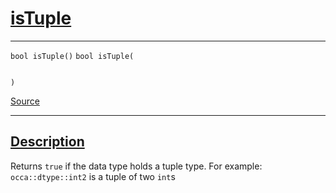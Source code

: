 
<h1 id="is-tuple">
 <a href="#/api/dtype_t/isTuple" class="anchor">
   <span>isTuple</span>
  </a>
</h1>

<div class="signature">

<hr>

  <div class="definition-container">
    <div class="definition">
      <code class="desktop-only"><span class="token keyword">bool</span> isTuple()</code>
      <code class="mobile-only"><span class="token keyword">bool</span> isTuple(
    
)</code>
      <div class="flex-spacing"></div>
      <a href="https://github.com/libocca/occa/blob/6d155d0c/include/occa/dtype/dtype.hpp#L112" target="_blank">Source</a>
    </div>
    
  </div>

  <hr>
</div>


<h2 id="description">
 <a href="#/api/dtype_t/isTuple?id=description" class="anchor">
   <span>Description</span>
  </a>
</h2>

Returns `true` if the data type holds a tuple type.
For example: `occa::dtype::int2` is a tuple of two `int`s
